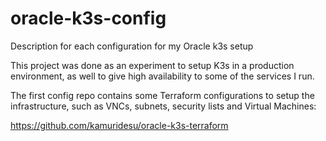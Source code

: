 # oracle-k3s-config
Description for each configuration for my Oracle k3s setup

This project was done as an experiment to setup K3s in a production environment, as well to give high availability to some of the services I run. 

The first config repo contains some Terraform configurations to setup the infrastructure, such as VNCs, subnets, security lists and Virtual Machines:

https://github.com/kamuridesu/oracle-k3s-terraform
